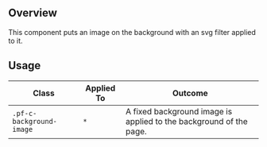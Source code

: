 ## Overview

This component puts an image on the background with an svg filter applied to it.

## Usage

| Class | Applied To | Outcome |
| -- | -- | -- |
| `.pf-c-background-image` | `*` |  A fixed background image is applied to the background of the page. |
